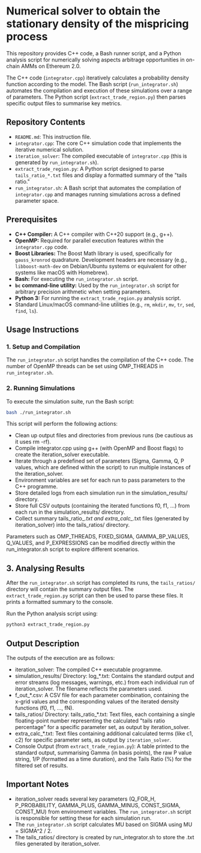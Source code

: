       
# Numerical solver to obtain the stationary density of the mispricing process

This repository provides C++ code, a Bash runner script, and a Python analysis script for numerically solving aspects arbitrage opportunities in on-chain AMMs on Ethereum 2.0. 

The C++ code (`integrator.cpp`) iteratively calculates a probability density function according to the model. The Bash script (`run_integrator.sh`) automates the compilation and execution of these simulations over a range of parameters. The Python script (`extract_trade_region.py`) then parses specific output files to summarise key metrics.

## Repository Contents

*   `README.md`: This instruction file.
*   `integrator.cpp`: The core C++ simulation code that implements the iterative numerical solution.
*   `iteration_solver`: The compiled executable of `integrator.cpp` (this is generated by `run_integrator.sh`).
*   `extract_trade_region.py`: A Python script designed to parse `tails_ratio_*.txt` files and display a formatted summary of the "tails ratio."
*   `run_integrator.sh`: A Bash script that automates the compilation of `integrator.cpp` and manages running simulations across a defined parameter space.

## Prerequisites

*   **C++ Compiler:** A C++ compiler with C++20 support (e.g., g++).
*   **OpenMP:** Required for parallel execution features within the `integrator.cpp` code.
*   **Boost Libraries:** The Boost Math library is used, specifically for `gauss_kronrod` quadrature. Development headers are necessary (e.g., `libboost-math-dev` on Debian/Ubuntu systems or equivalent for other systems like macOS with Homebrew).
*   **Bash:** For executing the `run_integrator.sh` script.
*   **`bc` command-line utility:** Used by the `run_integrator.sh` script for arbitrary precision arithmetic when setting parameters.
*   **Python 3:** For running the `extract_trade_region.py` analysis script.
*   Standard Linux/macOS command-line utilities (e.g., `rm`, `mkdir`, `mv`, `tr`, `sed`, `find`, `ls`).

## Usage Instructions

### 1. Setup and Compilation

The `run_integrator.sh` script handles the compilation of the C++ code. The number of OpenMP threads can be set using OMP_THREADS in `run_integrator.sh`.

### 2. Running Simulations

To execute the simulation suite, run the Bash script:
```bash
bash ./run_integrator.sh
```

This script will perform the following actions:

*    Clean up output files and directories from previous runs (be cautious as it uses rm -rf).
*    Compile integrator.cpp using g++ (with OpenMP and Boost flags) to create the iteration_solver executable.
*    Iterate through a predefined set of parameters (Sigma, Gamma, Q, P values, which are defined within the script) to run multiple instances of the iteration_solver.
*    Environment variables are set for each run to pass parameters to the C++ programme.
*    Store detailed logs from each simulation run in the simulation_results/ directory.
*    Store full CSV outputs (containing the iterated functions f0, f1, ...) from each run in the simulation_results/ directory.
*    Collect summary tails_ratio_*.txt and extra_calc_*.txt files (generated by iteration_solver) into the tails_ratios/ directory.

Parameters such as OMP_THREADS, FIXED_SIGMA, GAMMA_BP_VALUES, Q_VALUES, and P_EXPRESSIONS can be modified directly within the run_integrator.sh script to explore different scenarios.

## 3. Analysing Results

After the `run_integrator.sh` script has completed its runs, the `tails_ratios/` directory will contain the summary output files. The `extract_trade_region.py` script can then be used to parse these files. It prints a formatted summary to the console.

Run the Python analysis script using:

```bash
python3 extract_trade_region.py
```

## Output Description

The outputs of the execution are as follows:

*    iteration_solver: The compiled C++ executable programme.
*    simulation_results/ Directory: log_*.txt: Contains the standard output and error streams (log messages, warnings, etc.) from each individual run of iteration_solver. The filename reflects the parameters used.
*    f_out_*.csv: A CSV file for each parameter combination, containing the x-grid values and the corresponding values of the iterated density functions (f0, f1, ..., fN).
*    tails_ratios/ Directory: tails_ratio_*.txt: Text files, each containing a single floating-point number representing the calculated "tails ratio percentage" for a specific parameter set, as output by iteration_solver.
*    extra_calc_*.txt: Text files containing additional calculated terms (like c1, c2) for specific parameter sets, as output by `iteration_solver`.
*    Console Output (from `extract_trade_region.py`): A table printed to the standard output, summarising Gamma (in basis points), the raw P value string, 1/P (formatted as a time duration), and the Tails Ratio (%) for the filtered set of results.

## Important Notes

*    iteration_solver reads several key parameters (Q_FOR_H, P_PROBABILITY, GAMMA_PLUS, GAMMA_MINUS, CONST_SIGMA, CONST_MU) from environment variables. The `run_integrator.sh` script is responsible for setting these for each simulation run.
*    The `run_integrator.sh` script calculates MU based on SIGMA using MU = SIGMA^2 / 2.
*    The tails_ratios/ directory is created by run_integrator.sh to store the .txt files generated by iteration_solver.

